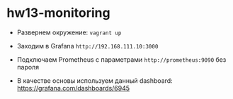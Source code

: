# hw13-monitoring

- Развернем окружение: `vagrant up`
  
- Заходим в Grafana `http://192.168.111.10:3000`

- Подключаем Prometheus с параметрами `http://prometheus:9090` без пароля

- В качестве основы используем данный dashboard: https://grafana.com/dashboards/6945

